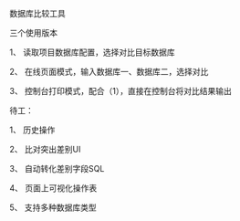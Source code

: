 数据库比较工具

三个使用版本

1、 读取项目数据库配置，选择对比目标数据库

2、 在线页面模式，输入数据库一、数据库二，选择对比

3、 控制台打印模式，配合（1），直接在控制台将对比结果输出

待工：

1、 历史操作

2、 比对突出差别UI

3、 自动转化差别字段SQL

4、 页面上可视化操作表

5、 支持多种数据库类型

